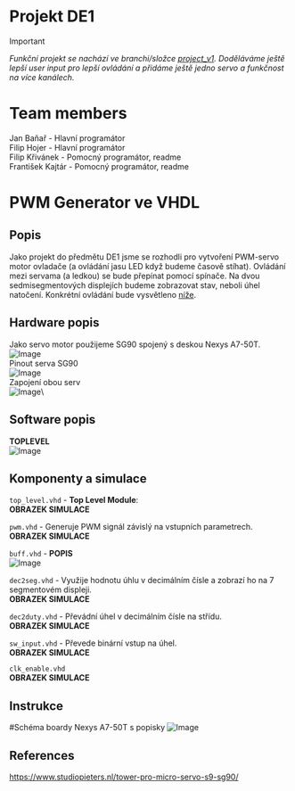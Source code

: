 # Projekt DE1
> [!IMPORTANT]
> *Funkční projekt se nachází ve branchi/složce [project_v1](project_v1). Doděláváme ještě lepší user input pro lepší ovládání a přidáme ještě jedno servo a funkčnost na více kanálech.*
# Team members
Jan Baňař - Hlavní programátor\
Filip Hojer - Hlavní programátor\
Filip Křivánek - Pomocný programátor, readme\
František Kajtár - Pomocný programátor, readme

# PWM Generator ve VHDL
## Popis
Jako projekt do předmětu DE1 jsme se rozhodli pro vytvoření PWM-servo motor ovladače (a ovládání jasu LED když budeme časově stíhat). Ovládání mezi servama (a ledkou) se bude přepínat pomocí spínače. Na dvou sedmisegmentových displejích budeme zobrazovat stav, neboli úhel natočení. Konkrétní ovládání bude vysvětleno [níže](#Instructions).

## Hardware popis
Jako servo motor použijeme SG90 spojený s deskou Nexys A7-50T.\
![Image](https://github.com/user-attachments/assets/729a2219-6d19-4bb1-9bec-48f4823f098a)\
Pinout serva SG90\
![Image](https://github.com/user-attachments/assets/a287a20f-ef4b-4c7a-b373-06122f760d76)\
Zapojení obou serv\
![Image](https://github.com/user-attachments/assets/59f5241e-ee04-40ba-9dab-9566e1c3ea06)\

## Software popis
**TOPLEVEL**\
![Image](https://github.com/user-attachments/assets/7c69c288-4522-4382-9dbc-83bab11b0f2d)

## Komponenty a simulace
`top_level.vhd` - **Top Level Module**:\
**OBRAZEK SIMULACE**

`pwm.vhd` - Generuje PWM signál závislý na vstupních parametrech.\
**OBRAZEK SIMULACE**

`buff.vhd` - **POPIS**\
![Image](https://github.com/user-attachments/assets/f36f3e4c-be09-484a-a2e0-9e6049aaaabf)

`dec2seg.vhd` - Využije hodnotu úhlu v decimálním čísle a zobrazí ho na 7 segmentovém displeji.\
**OBRAZEK SIMULACE**

`dec2duty.vhd` - Převádní úhel v decimálním čísle na střídu.\
**OBRAZEK SIMULACE**

`sw_input.vhd` - Převede binární vstup na úhel.\
**OBRAZEK SIMULACE**

`clk_enable.vhd`\
**OBRAZEK SIMULACE**

## Instrukce
#Schéma boardy Nexys A7-50T s popisky
![Image](https://github.com/user-attachments/assets/55e20161-78bc-406a-9e87-5a19a81831d8)

## References
https://www.studiopieters.nl/tower-pro-micro-servo-s9-sg90/

